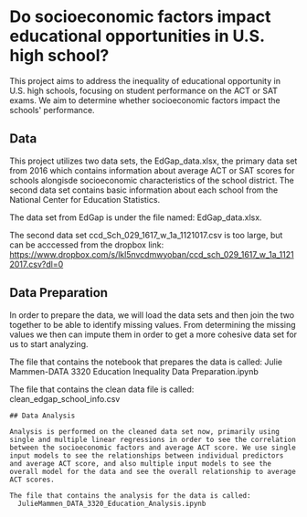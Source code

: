 # Do socioeconomic factors impact educational opportunities in U.S. high school?

This project aims to address the inequality of educational opportunity in U.S. high schools, focusing on student performance on the ACT or SAT exams. We aim to determine whether socioeconomic factors impact the schools' performance.

## Data

This project utilizes two data sets, the EdGap_data.xlsx, the primary data set from 2016 which contains information about average ACT or SAT scores for schools alongisde socioeconomic characteristics of the school district. The second data set contains basic information about each school from the National Center for Education Statistics.

The data set from EdGap is under the file named: 
  EdGap_data.xlsx.

The second data set ccd_Sch_029_1617_w_1a_1121017.csv is too large, but can be acccessed from the dropbox link: 
  https://www.dropbox.com/s/lkl5nvcdmwyoban/ccd_sch_029_1617_w_1a_11212017.csv?dl=0
  
  ## Data Preparation
  
  In order to prepare the data, we will load the data sets and then join the two together to be able to identify missing values. From determining the missing values we then can impute them in order to get a more cohesive data set for us to start analyzing. 
  
  The file that contains the notebook that prepares the data is called: 
    Julie Mammen-DATA 3320 Education Inequality Data Preparation.ipynb
    
  The file that contains the clean data file is called: 
    clean_edgap_school_info.csv
    
    ## Data Analysis
    
    Analysis is performed on the cleaned data set now, primarily using single and multiple linear regressions in order to see the correlation between the socioeconomic factors and average ACT score. We use single input models to see the relationships between individual predictors and average ACT score, and also multiple input models to see the overall model for the data and see the overall relationship to average ACT scores. 
    
    The file that contains the analysis for the data is called: 
      JulieMammen_DATA_3320_Education_Analysis.ipynb
